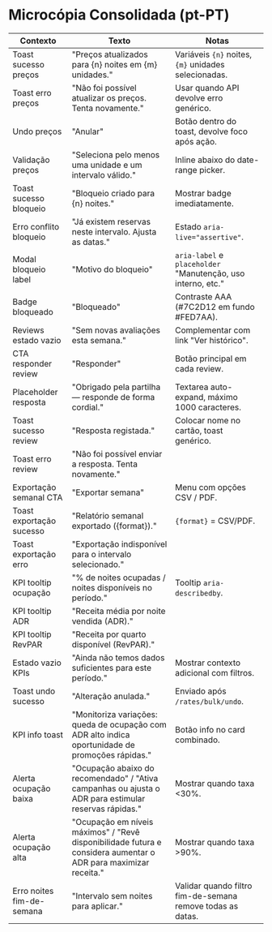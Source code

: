 # Microcópia Consolidada (pt-PT)

| Contexto | Texto | Notas |
| --- | --- | --- |
| Toast sucesso preços | "Preços atualizados para {n} noites em {m} unidades." | Variáveis `{n}` noites, `{m}` unidades selecionadas. |
| Toast erro preços | "Não foi possível atualizar os preços. Tenta novamente." | Usar quando API devolve erro genérico. |
| Undo preços | "Anular" | Botão dentro do toast, devolve foco após ação. |
| Validação preços | "Seleciona pelo menos uma unidade e um intervalo válido." | Inline abaixo do date-range picker. |
| Toast sucesso bloqueio | "Bloqueio criado para {n} noites." | Mostrar badge imediatamente. |
| Erro conflito bloqueio | "Já existem reservas neste intervalo. Ajusta as datas." | Estado `aria-live="assertive"`. |
| Modal bloqueio label | "Motivo do bloqueio" | `aria-label` e `placeholder` "Manutenção, uso interno, etc." |
| Badge bloqueado | "Bloqueado" | Contraste AAA (#7C2D12 em fundo #FED7AA). |
| Reviews estado vazio | "Sem novas avaliações esta semana." | Complementar com link "Ver histórico". |
| CTA responder review | "Responder" | Botão principal em cada review. |
| Placeholder resposta | "Obrigado pela partilha — responde de forma cordial." | Textarea auto-expand, máximo 1000 caracteres. |
| Toast sucesso review | "Resposta registada." | Colocar nome no cartão, toast genérico. |
| Toast erro review | "Não foi possível enviar a resposta. Tenta novamente." | |
| Exportação semanal CTA | "Exportar semana" | Menu com opções CSV / PDF. |
| Toast exportação sucesso | "Relatório semanal exportado ({format})." | `{format}` = CSV/PDF. |
| Toast exportação erro | "Exportação indisponível para o intervalo selecionado." | |
| KPI tooltip ocupação | "% de noites ocupadas / noites disponíveis no período." | Tooltip `aria-describedby`. |
| KPI tooltip ADR | "Receita média por noite vendida (ADR)." | |
| KPI tooltip RevPAR | "Receita por quarto disponível (RevPAR)." | |
| Estado vazio KPIs | "Ainda não temos dados suficientes para este período." | Mostrar contexto adicional com filtros. |
| Toast undo sucesso | "Alteração anulada." | Enviado após `/rates/bulk/undo`. |
| KPI info toast | "Monitoriza variações: queda de ocupação com ADR alto indica oportunidade de promoções rápidas." | Botão info no card combinado. |
| Alerta ocupação baixa | "Ocupação abaixo do recomendado" / "Ativa campanhas ou ajusta o ADR para estimular reservas rápidas." | Mostrar quando taxa <30%. |
| Alerta ocupação alta | "Ocupação em níveis máximos" / "Revê disponibilidade futura e considera aumentar o ADR para maximizar receita." | Mostrar quando taxa >90%. |
| Erro noites fim-de-semana | "Intervalo sem noites para aplicar." | Validar quando filtro fim-de-semana remove todas as datas. |

